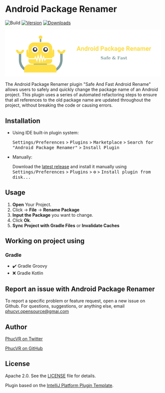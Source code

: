 # Android Package Renamer

![Build](https://github.com/nguyenphuc22/Android-Package-Renamer/workflows/Build/badge.svg)
[![Version](https://img.shields.io/jetbrains/plugin/v/20919.svg)](https://plugins.jetbrains.com/plugin/20919)
[![Downloads](https://img.shields.io/jetbrains/plugin/d/20919.svg)](https://plugins.jetbrains.com/plugin/20919)

![Logo](https://github.com/nguyenphuc22/Android-Package-Renamer/blob/main/Android_Package_Renamer.png)

<!-- Plugin description -->

The Android Package Renamer plugin "Safe And Fast Android Rename" allows users to safely and quickly change the package name of an Android project. This plugin uses a series of automated refactoring steps to ensure that all references to the old package name are updated throughout the project, without breaking the code or causing errors.

## Installation

- Using IDE built-in plugin system:

  <kbd>Settings/Preferences</kbd> > <kbd>Plugins</kbd> > <kbd>Marketplace</kbd> > <kbd>Search for "Android Package Renamer"</kbd> >
  <kbd>Install Plugin</kbd>

- Manually:

  Download the [latest release](https://github.com/nguyenphuc22/Android-Package-Renamer/releases/latest) and install it manually using
  <kbd>Settings/Preferences</kbd> > <kbd>Plugins</kbd> > <kbd>⚙️</kbd> > <kbd>Install plugin from disk...</kbd>

## Usage

1. **Open** Your Project.
2. Click -&gt; **File** -&gt; **Rename Package**
3. **Input the Package** you want to change.
4. Click **Ok**.
5. **Sync Project with Gradle Files** or **Invalidate Caches**

## Working on project using

### Gradle

- :heavy_check_mark: Gradle Groovy
- :x: Gradle Kotlin

## Report an issue with Android Package Renamer

To report a specific problem or feature request, open a new issue on Github. For questions, suggestions, or anything else, email phucvr.opensource@gmai.com

## Author

[PhucVR on Twitter](https://twitter.com/phuc_vr)

[PhucVR on GitHub](https://github.com/nguyenphuc22)

<!-- Plugin description end -->

## License

Apache 2.0. See the [LICENSE](https://github.com/nguyenphuc22/Android-Package-Renamer/blob/main/LICENSE.md) file for details.

Plugin based on the [IntelliJ Platform Plugin Template][template].

[template]: https://github.com/JetBrains/intellij-platform-plugin-template